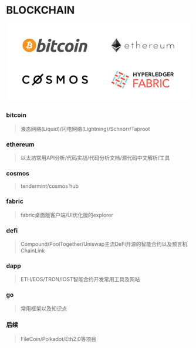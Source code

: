 # BLOCKCHAIN
![image](pic/all.png)

### bitcoin
> 液态网络(Liquid)/闪电网络(Lightning)/Schnorr/Taproot

### ethereum
> 以太坊常用API分析/代码实战/代码分析文档/源代码中文解析/工具

### cosmos
> tendermint/cosmos hub

### fabric
> fabric桌面版客户端/UI优化版的explorer

### defi
> Compound/PoolTogether/Uniswap主流DeFi开源的智能合约以及预言机ChainLink

### dapp
> ETH/EOS/TRON/IOST智能合约开发常用工具及网站

### go
> 常用框架以及知识点

### 后续
> FileCoin/Polkadot/Eth2.0等项目